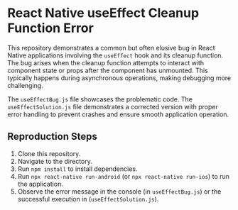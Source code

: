 # React Native useEffect Cleanup Function Error

This repository demonstrates a common but often elusive bug in React Native applications involving the `useEffect` hook and its cleanup function.  The bug arises when the cleanup function attempts to interact with component state or props after the component has unmounted.  This typically happens during asynchronous operations, making debugging more challenging.

The `useEffectBug.js` file showcases the problematic code. The `useEffectSolution.js` file demonstrates a corrected version with proper error handling to prevent crashes and ensure smooth application operation.

## Reproduction Steps

1. Clone this repository.
2. Navigate to the directory.
3. Run `npm install` to install dependencies.
4. Run `npx react-native run-android` (or `npx react-native run-ios`) to run the application.
5. Observe the error message in the console (in `useEffectBug.js`) or the successful execution in (`useEffectSolution.js`).